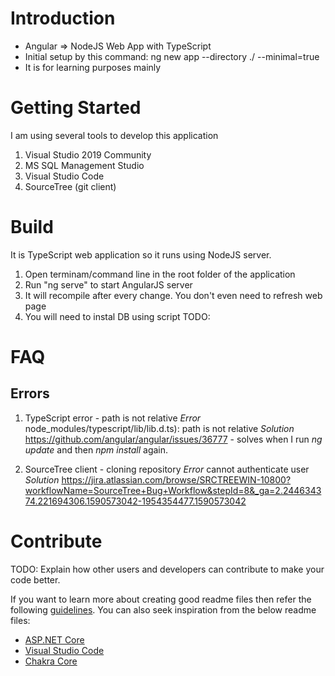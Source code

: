 # Introduction 
- Angular => NodeJS Web App with TypeScript
- Initial setup by this command: ng new app --directory ./ --minimal=true
- It is for learning purposes mainly

# Getting Started
I am using several tools to develop this application

1) Visual Studio 2019 Community
2) MS SQL Management Studio 
3) Visual Studio Code
4) SourceTree (git client)

# Build
It is TypeScript web application so it runs using NodeJS server. 

1) Open terminam/command line in the root folder of the application
2) Run "ng serve" to start AngularJS server
3) It will recompile after every change. You don't even need to refresh web page
4) You will need to instal DB using script TODO:

# FAQ
## Errors
1) TypeScript error - path is not relative
*Error* node_modules/typescript/lib/lib.d.ts): path is not relative
*Solution* https://github.com/angular/angular/issues/36777 - solves when I run _ng update_ and then _npm install_ again.

2) SourceTree client - cloning repository 
*Error* cannot authenticate user 
*Solution* https://jira.atlassian.com/browse/SRCTREEWIN-10800?workflowName=SourceTree+Bug+Workflow&stepId=8&_ga=2.244634374.221694306.1590573042-1954354477.1590573042 
           
# Contribute
TODO: Explain how other users and developers can contribute to make your code better. 

If you want to learn more about creating good readme files then refer the following [guidelines](https://docs.microsoft.com/en-us/azure/devops/repos/git/create-a-readme?view=azure-devops). You can also seek inspiration from the below readme files:
- [ASP.NET Core](https://github.com/aspnet/Home)
- [Visual Studio Code](https://github.com/Microsoft/vscode)
- [Chakra Core](https://github.com/Microsoft/ChakraCore)
